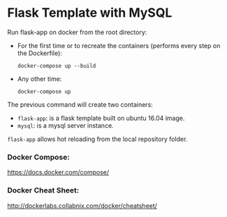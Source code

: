 # Flask Template with MySQL

Run flask-app on docker from the root directory:
* For the first time or to recreate the containers (performs every step on the Dockerfile):
    ~~~~
    docker-compose up --build
    ~~~~
* Any other time:
    ~~~~
    docker-compose up
    ~~~~
The previous command will create two containers:
* `flask-app`: is a flask template built on ubuntu 16.04 image.
* `mysql`: is a mysql server instance.

`flask-app` allows hot reloading from the local repository folder.

### Docker Compose:
https://docs.docker.com/compose/

### Docker Cheat Sheet:
http://dockerlabs.collabnix.com/docker/cheatsheet/